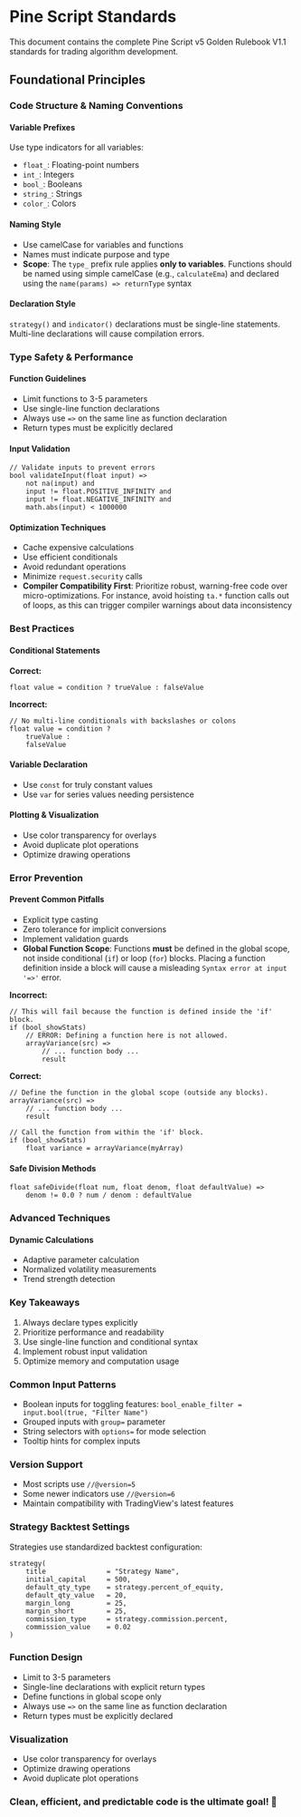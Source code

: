 # Pine Script Standards

This document contains the complete Pine Script v5 Golden Rulebook V1.1 standards for trading algorithm development.

## Foundational Principles

### Code Structure & Naming Conventions

#### Variable Prefixes
Use type indicators for all variables:

- `float_`: Floating-point numbers
- `int_`: Integers  
- `bool_`: Booleans
- `string_`: Strings
- `color_`: Colors

#### Naming Style
- Use camelCase for variables and functions
- Names must indicate purpose and type
- **Scope**: The `type_` prefix rule applies **only to variables**. Functions should be named using simple camelCase (e.g., `calculateEma`) and declared using the `name(params) => returnType` syntax

#### Declaration Style
`strategy()` and `indicator()` declarations must be single-line statements. Multi-line declarations will cause compilation errors.

### Type Safety & Performance

#### Function Guidelines
- Limit functions to 3-5 parameters
- Use single-line function declarations
- Always use `=>` on the same line as function declaration
- Return types must be explicitly declared

#### Input Validation
```pinescript
// Validate inputs to prevent errors
bool validateInput(float input) => 
    not na(input) and 
    input != float.POSITIVE_INFINITY and 
    input != float.NEGATIVE_INFINITY and 
    math.abs(input) < 1000000
```

#### Optimization Techniques
- Cache expensive calculations
- Use efficient conditionals
- Avoid redundant operations
- Minimize `request.security` calls
- **Compiler Compatibility First**: Prioritize robust, warning-free code over micro-optimizations. For instance, avoid hoisting `ta.*` function calls out of loops, as this can trigger compiler warnings about data inconsistency

### Best Practices

#### Conditional Statements
**Correct:**
```pinescript
float value = condition ? trueValue : falseValue
```

**Incorrect:**
```pinescript
// No multi-line conditionals with backslashes or colons
float value = condition ?
    trueValue :
    falseValue
```

#### Variable Declaration
- Use `const` for truly constant values
- Use `var` for series values needing persistence

#### Plotting & Visualization
- Use color transparency for overlays
- Avoid duplicate plot operations
- Optimize drawing operations

### Error Prevention

#### Prevent Common Pitfalls
- Explicit type casting
- Zero tolerance for implicit conversions
- Implement validation guards
- **Global Function Scope**: Functions **must** be defined in the global scope, not inside conditional (`if`) or loop (`for`) blocks. Placing a function definition inside a block will cause a misleading `Syntax error at input '=>'` error.

**Incorrect:**
```pinescript
// This will fail because the function is defined inside the 'if' block.
if (bool_showStats)
    // ERROR: Defining a function here is not allowed.
    arrayVariance(src) =>
        // ... function body ...
        result
```

**Correct:**
```pinescript
// Define the function in the global scope (outside any blocks).
arrayVariance(src) =>
    // ... function body ...
    result

// Call the function from within the 'if' block.
if (bool_showStats)
    float variance = arrayVariance(myArray)
```

#### Safe Division Methods
```pinescript
float safeDivide(float num, float denom, float defaultValue) => 
    denom != 0.0 ? num / denom : defaultValue
```

### Advanced Techniques

#### Dynamic Calculations
- Adaptive parameter calculation
- Normalized volatility measurements
- Trend strength detection

### Key Takeaways
1. Always declare types explicitly
2. Prioritize performance and readability
3. Use single-line function and conditional syntax
4. Implement robust input validation
5. Optimize memory and computation usage

### Common Input Patterns
- Boolean inputs for toggling features: `bool_enable_filter = input.bool(true, "Filter Name")`
- Grouped inputs with `group=` parameter
- String selectors with `options=` for mode selection
- Tooltip hints for complex inputs

### Version Support
- Most scripts use `//@version=5`
- Some newer indicators use `//@version=6`
- Maintain compatibility with TradingView's latest features

### Strategy Backtest Settings
Strategies use standardized backtest configuration:
```pinescript
strategy(
    title               = "Strategy Name",
    initial_capital     = 500,
    default_qty_type    = strategy.percent_of_equity,
    default_qty_value   = 20,
    margin_long         = 25,
    margin_short        = 25,
    commission_type     = strategy.commission.percent,
    commission_value    = 0.02
)
```

### Function Design
- Limit to 3-5 parameters
- Single-line declarations with explicit return types
- Define functions in global scope only
- Always use `=>` on the same line as function declaration
- Return types must be explicitly declared

### Visualization
- Use color transparency for overlays
- Optimize drawing operations
- Avoid duplicate plot operations

### Clean, efficient, and predictable code is the ultimate goal! 🚀